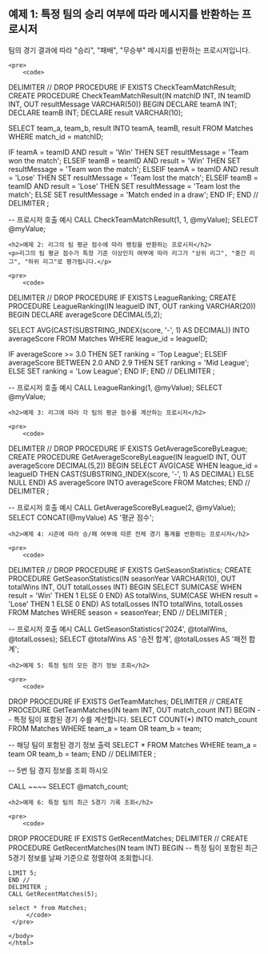 <!DOCTYPE html>
<html lang="ko">
<head>
    <meta charset="UTF-8">
    <meta name="viewport" content="width=device-width, initial-scale=1.0">
    <title>SQL 예제</title>
</head>
<body>
    <h2>예제 1: 특정 팀의 승리 여부에 따라 메시지를 반환하는 프로시저</h2>
    <p>팀의 경기 결과에 따라 "승리", "패배", "무승부" 메시지를 반환하는 프로시저입니다.</p>

    <pre>
        <code>
DELIMITER //
DROP PROCEDURE IF EXISTS CheckTeamMatchResult;
CREATE PROCEDURE CheckTeamMatchResult(IN matchID INT, IN teamID INT, OUT resultMessage VARCHAR(50))
BEGIN
   DECLARE teamA INT;
   DECLARE teamB INT;
   DECLARE result VARCHAR(10);

   SELECT team_a, team_b, result INTO teamA, teamB, result FROM Matches WHERE match_id = matchID;

   IF teamA = teamID AND result = 'Win' THEN
       SET resultMessage = 'Team won the match';
   ELSEIF teamB = teamID AND result = 'Win' THEN
       SET resultMessage = 'Team won the match';
   ELSEIF teamA = teamID AND result = 'Lose' THEN
       SET resultMessage = 'Team lost the match';
   ELSEIF teamB = teamID AND result = 'Lose' THEN
       SET resultMessage = 'Team lost the match';
   ELSE
       SET resultMessage = 'Match ended in a draw';
   END IF;
END //
DELIMITER ;

-- 프로시저 호출 예시
CALL CheckTeamMatchResult(1, 1, @myValue);
SELECT @myValue;
        </code>
    </pre>

    <h2>예제 2: 리그의 팀 평균 점수에 따라 랭킹을 반환하는 프로시저</h2>
    <p>리그의 팀 평균 점수가 특정 기준 이상인지 여부에 따라 리그가 "상위 리그", "중간 리그", "하위 리그"로 평가됩니다.</p>

    <pre>
        <code>
DELIMITER //
DROP PROCEDURE IF EXISTS LeagueRanking;
CREATE PROCEDURE LeagueRanking(IN leagueID INT, OUT ranking VARCHAR(20))
BEGIN
   DECLARE averageScore DECIMAL(5,2);

   SELECT AVG(CAST(SUBSTRING_INDEX(score, '-', 1) AS DECIMAL)) INTO averageScore
   FROM Matches
   WHERE league_id = leagueID;

   IF averageScore >= 3.0 THEN
       SET ranking = 'Top League';
   ELSEIF averageScore BETWEEN 2.0 AND 2.9 THEN
       SET ranking = 'Mid League';
   ELSE
       SET ranking = 'Low League';
   END IF;
END //
DELIMITER ;

-- 프로시저 호출 예시
CALL LeagueRanking(1, @myValue);
SELECT @myValue;
        </code>
    </pre>

    <h2>예제 3: 리그에 따라 각 팀의 평균 점수를 계산하는 프로시저</h2>

    <pre>
        <code>
DELIMITER //
DROP PROCEDURE IF EXISTS GetAverageScoreByLeague;
CREATE PROCEDURE GetAverageScoreByLeague(IN leagueID INT, OUT averageScore DECIMAL(5,2))
BEGIN
  SELECT 
      AVG(CASE WHEN league_id = leagueID THEN CAST(SUBSTRING_INDEX(score, '-', 1) AS DECIMAL) 
               ELSE NULL END) AS averageScore
  INTO averageScore
  FROM Matches;
END //
DELIMITER ;

-- 프로시저 호출 예시
CALL GetAverageScoreByLeague(2, @myValue);
SELECT CONCAT(@myValue) AS '평균 점수';
        </code>
    </pre>

    <h2>예제 4: 시즌에 따라 승/패 여부에 따른 전체 경기 통계를 반환하는 프로시저</h2>

    <pre>
        <code>
DELIMITER //
DROP PROCEDURE IF EXISTS GetSeasonStatistics;
CREATE PROCEDURE GetSeasonStatistics(IN seasonYear VARCHAR(10), OUT totalWins INT, OUT totalLosses INT)
BEGIN
  SELECT 
      SUM(CASE WHEN result = 'Win' THEN 1 ELSE 0 END) AS totalWins,
      SUM(CASE WHEN result = 'Lose' THEN 1 ELSE 0 END) AS totalLosses
  INTO totalWins, totalLosses
  FROM Matches
  WHERE season = seasonYear;
END //
DELIMITER ;

-- 프로시저 호출 예시
CALL GetSeasonStatistics('2024', @totalWins, @totalLosses);
SELECT @totalWins AS '승전 합계', @totalLosses AS '패전 합계';
        </code>
    </pre>

    <h2>예제 5: 특정 팀의 모든 경기 정보 조회</h2>

    <pre>
        <code>
DROP PROCEDURE IF EXISTS GetTeamMatches;
DELIMITER //
CREATE PROCEDURE GetTeamMatches(IN team INT, OUT match_count INT)
BEGIN
   -- 특정 팀이 포함된 경기 수를 계산합니다.
   SELECT COUNT(*) INTO match_count
   FROM Matches
   WHERE team_a = team OR team_b = team;

   -- 해당 팀이 포함된 경기 정보 출력
   SELECT *
   FROM Matches
   WHERE team_a = team OR team_b = team;
END //
DELIMITER ;

-- 5번 팀 경지 정보를 조회 하시오

CALL ~~~~
SELECT @match_count;
        </code>
    </pre>

    <h2>예제 6: 특정 팀의 최근 5경기 기록 조회</h2>

    <pre>
        <code>
DROP PROCEDURE IF EXISTS GetRecentMatches;
DELIMITER //
CREATE PROCEDURE GetRecentMatches(IN team INT)
BEGIN
   -- 특정 팀이 포함된 최근 5경기 정보를 날짜 기준으로 정렬하여 조회합니다.
   ~~~
   LIMIT 5;
END //
DELIMITER ;
CALL GetRecentMatches(5);

select * from Matches;
        </code>
    </pre>

</body>
</html>
